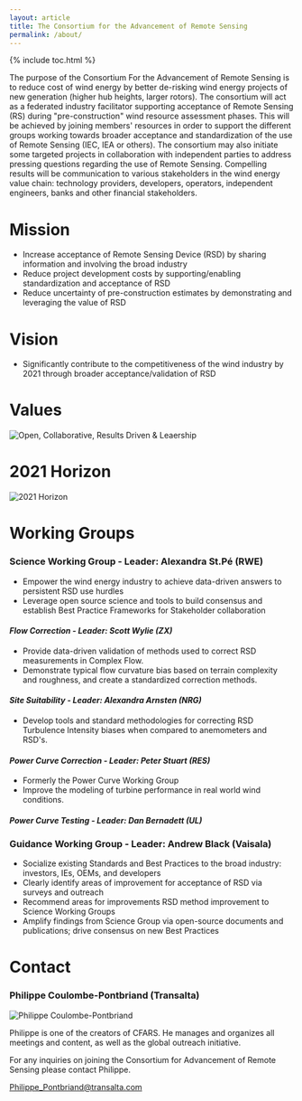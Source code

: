 ```yaml
---
layout: article
title: The Consortium for the Advancement of Remote Sensing
permalink: /about/
---
```


{% include toc.html %}

The purpose of the Consortium For the Advancement of Remote Sensing is to reduce cost of wind energy by better de-risking wind energy projects of new generation (higher hub heights, larger rotors). The consortium will act as a federated industry facilitator supporting acceptance of Remote Sensing (RS) during "pre-construction" wind resource assessment phases. This will be achieved by joining members' resources in order to support the different groups working towards broader acceptance and standardization of the use of Remote Sensing (IEC, IEA or others). The consortium may also initiate some targeted projects in collaboration with independent parties to address pressing questions regarding the use of Remote Sensing. Compelling results will be communication to various stakeholders in the wind energy value chain: technology providers, developers, operators, independent engineers, banks and other financial stakeholders.

# Mission
- Increase acceptance of Remote Sensing Device (RSD) by sharing information and involving the broad industry
- Reduce project development costs by supporting/enabling standardization and acceptance of RSD
- Reduce uncertainty of pre-construction estimates by demonstrating and leveraging the value of RSD

# Vision
- Significantly contribute to the competitiveness of the wind industry by 2021 through broader acceptance/validation of RSD

# Values
![Open, Collaborative, Results Driven & Leaership](https://cfars.github.io/images/values.jpg "Our Values")

# 2021 Horizon

![2021 Horizon](https://cfars.github.io/images/2021-horizon-image.jpg "2020 Horizon")

# Working Groups

### Science Working Group - Leader: Alexandra St.Pé (RWE)
- Empower the wind energy industry to achieve data-driven answers to persistent RSD use hurdles
- Leverage open source science and tools to build consensus and establish Best Practice Frameworks for Stakeholder collaboration 

#### *Flow Correction - Leader: Scott Wylie (ZX)*
- Provide data-driven validation of methods used to correct RSD measurements in Complex Flow. 
- Demonstrate typical flow curvature bias based on terrain complexity and roughness, and create a standardized correction methods. 

#### *Site Suitability - Leader: Alexandra Arnsten (NRG)*
- Develop tools and standard methodologies for correcting RSD Turbulence Intensity biases when compared to anemometers and RSD's. 

#### *Power Curve Correction - Leader: Peter Stuart (RES)*
- Formerly the Power Curve Working Group
- Improve the modeling of turbine performance in real world wind conditions.

#### *Power Curve Testing - Leader: Dan Bernadett (UL)*

### Guidance Working Group - Leader: Andrew Black (Vaisala)
- Socialize existing Standards and Best Practices to the broad industry: investors, IEs, OEMs, and developers
- Clearly identify areas of improvement for acceptance of RSD via surveys and outreach
- Recommend areas for improvements RSD method improvement to Science Working Groups
- Amplify findings from Science Group via open-source documents and publications; drive consensus on new Best Practices 


# Contact
### Philippe Coulombe-Pontbriand (Transalta)

![Philippe Coulombe-Pontbriand](https://cfars.github.io/images/philippe-p.png "Philippe Coulombe-Pontbriand")

Philippe is one of the creators of CFARS. He manages and organizes all meetings and content, as well as the global outreach initiative. 

For any inquiries on joining the Consortium for Advancement of Remote Sensing please contact Philippe. 

[Philippe_Pontbriand@transalta.com](mailto:Philippe_Pontbriand@transalta.com)